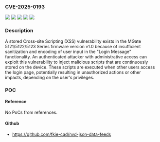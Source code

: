 ### [CVE-2025-0193](https://cve.mitre.org/cgi-bin/cvename.cgi?name=CVE-2025-0193)
![](https://img.shields.io/static/v1?label=Product&message=MGate%205121%20Series&color=blue)
![](https://img.shields.io/static/v1?label=Product&message=MGate%205122%20Series&color=blue)
![](https://img.shields.io/static/v1?label=Product&message=MGate%205123%20Series&color=blue)
![](https://img.shields.io/static/v1?label=Version&message=%3D%201.0%20&color=brighgreen)
![](https://img.shields.io/static/v1?label=Vulnerability&message=CWE-79%3A%20Improper%20Neutralization%20of%20Input%20During%20Web%20Page%20Generation%20('Cross-site%20Scripting')&color=brighgreen)

### Description

A stored Cross-site Scripting (XSS) vulnerability exists in the MGate 5121/5122/5123 Series firmware version v1.0 because of insufficient sanitization and encoding of user input in the "Login Message" functionality. An authenticated attacker with administrative access can exploit this vulnerability to inject malicious scripts that are continuously stored on the device. These scripts are executed when other users access the login page, potentially resulting in unauthorized actions or other impacts, depending on the user's privileges.

### POC

#### Reference
No PoCs from references.

#### Github
- https://github.com/fkie-cad/nvd-json-data-feeds


